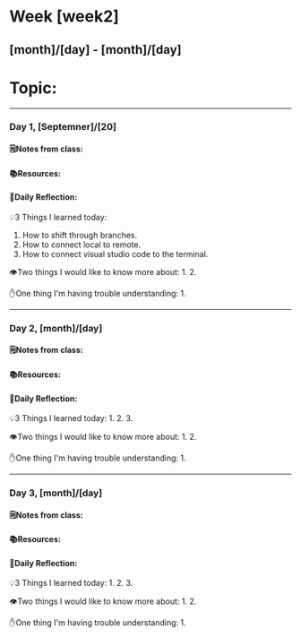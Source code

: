# Week [week2]
## [month]/[day] - [month]/[day]

# Topic:

___

### Day 1, [Septemner]/[20]

#### 🗒️Notes from class:

#### 📚Resources:


#### 💭Daily Reflection:

💡3 Things I learned today:
1. How to shift through branches.
2. How to connect local to remote.
3. How to connect visual studio code to the terminal.

👁️Two things I would like to know more about:
1. 
2. 

✋One thing I'm having trouble understanding:
1. 


___

### Day 2, [month]/[day] 

#### 🗒️Notes from class:

#### 📚Resources:


#### 💭Daily Reflection:

💡3 Things I learned today:
1. 
2. 
3. 

👁️Two things I would like to know more about:
1. 
2. 

✋One thing I'm having trouble understanding:
1. 

___

### Day 3, [month]/[day]
#### 🗒️Notes from class:

#### 📚Resources:


#### 💭Daily Reflection:

💡3 Things I learned today:
1. 
2. 
3. 

👁️Two things I would like to know more about:
1. 
2. 

✋One thing I'm having trouble understanding:
1. 
 

